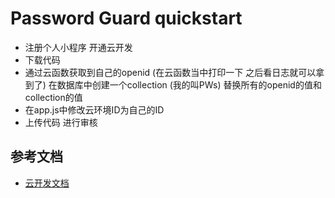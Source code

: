 # Password Guard quickstart

- 注册个人小程序 开通云开发
- 下载代码
- 通过云函数获取到自己的openid (在云函数当中打印一下 之后看日志就可以拿到了) 在数据库中创建一个collection (我的叫PWs) 替换所有的openid的值和collection的值
- 在app.js中修改云环境ID为自己的ID
- 上传代码 进行审核

## 参考文档

- [云开发文档](https://developers.weixin.qq.com/miniprogram/dev/wxcloud/basis/getting-started.html)


